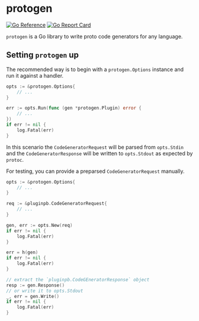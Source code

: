 # protogen

[![Go Reference][godoc-badge]][godoc]
[![Go Report Card][goreport-badge]][goreport]

`protogen` is a Go library to write proto code generators for any language.

[godoc]: https://pkg.go.dev/github.com/amery/protogen
[godoc-badge]: https://pkg.go.dev/badge/github.com/amery/protogen.svg
[goreport]: https://goreportcard.com/report/github.com/amery/protogen
[goreport-badge]: https://goreportcard.com/badge/github.com/amery/protogen

## Setting `protogen` up

The recommended way is to begin with a `protogen.Options` instance and run it against
a handler.

```go
opts := &protogen.Options{
    // ...
}

err := opts.Run(func (gen *protogen.Plugin) error {
    // ...
})
if err != nil {
    log.Fatal(err)
}
```

In this scenario the `CodeGeneratorRequest` will be parsed from `opts.Stdin` and
the `CodeGeneratorResponse` will be written to `opts.Stdout` as expected by `protoc`.

For testing, you can provide a preparsed `CodeGeneratorRequest` manually.

```go
opts := &protogen.Options{
    // ...
}

req := &pluginpb.CodeGeneratorRequest{
    // ...
}

gen, err := opts.New(req)
if err != nil {
    log.Fatal(err)
}

err = h(gen)
if err != nil {
    log.Fatal(err)
}

// extract the `pluginpb.CodeGEneratorResponse` object
resp := gen.Response()
// or write it to opts.Stdout
_, err = gen.Write()
if err != nil {
    log.Fatal(err)
}
```
